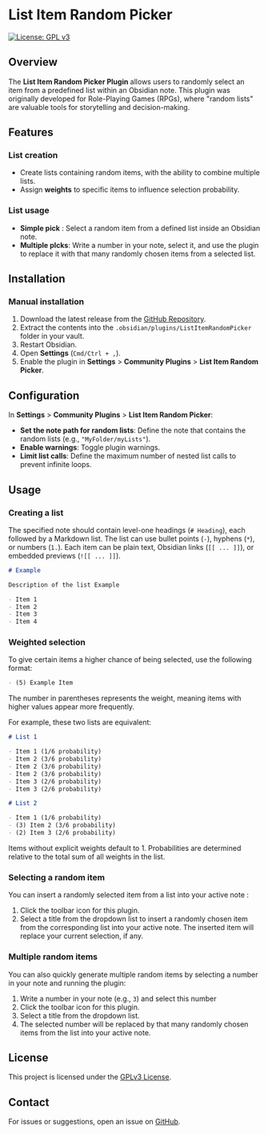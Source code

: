 # List Item Random Picker

[![License: GPL v3](https://img.shields.io/badge/License-GPLv3-blue.svg)](https://www.gnu.org/licenses/gpl-3.0)

## Overview

The **List Item Random Picker Plugin** allows users to randomly select an item from a predefined list within an Obsidian note. 
This plugin was originally developed for Role-Playing Games (RPGs), where "random lists" are valuable tools for storytelling and decision-making.

## Features

### List creation
- Create lists containing random items, with the ability to combine multiple lists.
- Assign **weights** to specific items to influence selection probability.

### List usage
- **Simple pick** : Select a random item from a defined list inside an Obsidian note.
- **Multiple pIcks**: Write a number in your note, select it, and use the plugin to replace it with that many randomly chosen items from a selected list.

## Installation

### Manual installation

1. Download the latest release from the [GitHub Repository](https://github.com/AlastorPilkine/ListItemRandomPicker/archive/refs/heads/main.zip).
2. Extract the contents into the `.obsidian/plugins/ListItemRandomPicker` folder in your vault.
3. Restart Obsidian.
4. Open **Settings** (`Cmd/Ctrl + ,`).
5. Enable the plugin in **Settings** > **Community Plugins** > **List Item Random Picker**.

## Configuration

In **Settings** > **Community Plugins** > **List Item Random Picker**:

- **Set the note path for random lists**: Define the note that contains the random lists (e.g., `"MyFolder/myLists"`).
- **Enable warnings**: Toggle plugin warnings.
- **Limit list calls**: Define the maximum number of nested list calls to prevent infinite loops.

## Usage

### Creating a list

The specified note should contain level-one headings (`# Heading`), each followed by a Markdown list. 
The list can use bullet points (`-`), hyphens (`*`), or numbers (`1.`). 
Each item can be plain text, Obsidian links (`[[ ... ]]`), or embedded previews (`![[ ... ]]`).


```markdown
# Example

Description of the list Example

- Item 1
- Item 2
- Item 3
- Item 4
```

### Weighted selection

To give certain items a higher chance of being selected, use the following format:

```markdown
- (5) Example Item
```

The number in parentheses represents the weight, meaning items with higher values appear more frequently.

For example, these two lists are equivalent:

```markdown
# List 1

- Item 1 (1/6 probability)
- Item 2 (3/6 probability)
- Item 2 (3/6 probability)
- Item 2 (3/6 probability)
- Item 3 (2/6 probability)
- Item 3 (2/6 probability)

# List 2

- Item 1 (1/6 probability)
- (3) Item 2 (3/6 probability)
- (2) Item 3 (2/6 probability)
```

Items without explicit weights default to 1. Probabilities are determined relative to the total sum of all weights in the list.

### Selecting a random item

You can insert a randomly selected item from a list into your active note :

1. Click the toolbar icon for this plugin.
2. Select a title from the dropdown list to insert a randomly chosen item from the corresponding list into your active note. The inserted item will replace your current selection, if any.

### Multiple random items

You can also quickly generate multiple random items by selecting a number in your note and running the plugin:

1. Write a number in your note (e.g., `3`) and select this number
2. Click the toolbar icon for this plugin.
3. Select a title from the dropdown list.
4. The selected number will be replaced by that many randomly chosen items from the list into your active note. 

## License

This project is licensed under the [GPLv3 License](https://github.com/AlastorPilkine/ListItemRandomPicker?tab=GPL-3.0-1-ov-file#GPL-3.0-1-ov-file).

## Contact

For issues or suggestions, open an issue on [GitHub](https://github.com/AlastorPilkine/ListItemRandomPicker/issues).

